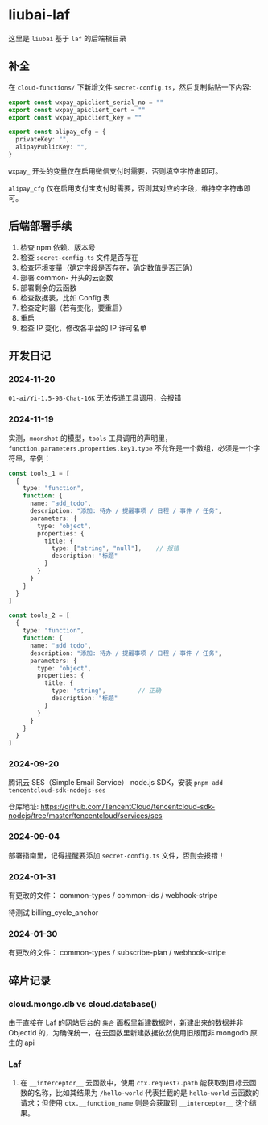 # liubai-laf

这里是 `liubai` 基于 `laf` 的后端根目录


## 补全

在 `cloud-functions/` 下新增文件 `secret-config.ts`，然后复制黏贴一下内容:

```ts
export const wxpay_apiclient_serial_no = ""
export const wxpay_apiclient_cert = ""
export const wxpay_apiclient_key = ""

export const alipay_cfg = {
  privateKey: "",
  alipayPublicKey: "",
}
```

`wxpay_` 开头的变量仅在启用微信支付时需要，否则填空字符串即可。

`alipay_cfg` 仅在启用支付宝支付时需要，否则其对应的字段，维持空字符串即可。


## 后端部署手续

1. 检查 npm 依赖、版本号
2. 检查 `secret-config.ts` 文件是否存在
3. 检查环境变量（确定字段是否存在，确定数值是否正确）
4. 部署 common- 开头的云函数
5. 部署剩余的云函数
6. 检查数据表，比如 Config 表
7. 检查定时器（若有变化，要重启）
8. 重启
9. 检查 IP 变化，修改各平台的 IP 许可名单

## 开发日记


### 2024-11-20

`01-ai/Yi-1.5-9B-Chat-16K` 无法传递工具调用，会报错

### 2024-11-19

实测，`moonshot` 的模型，`tools` 工具调用的声明里，`function.parameters.properties.key1.type` 不允许是一个数组，必须是一个字符串，举例：

```ts
const tools_1 = [
  {
    type: "function",
    function: {
      name: "add_todo",
      description: "添加: 待办 / 提醒事项 / 日程 / 事件 / 任务",
      parameters: {
        type: "object",
        properties: {
          title: {
            type: ["string", "null"],    // 报错
            description: "标题"
          }
        }
      }
    }
  }
]

const tools_2 = [
  {
    type: "function",
    function: {
      name: "add_todo",
      description: "添加: 待办 / 提醒事项 / 日程 / 事件 / 任务",
      parameters: {
        type: "object",
        properties: {
          title: {
            type: "string",         // 正确
            description: "标题"
          }
        }
      }
    }
  }
]
```


### 2024-09-20

腾讯云 SES（Simple Email Service） node.js SDK，安装 `pnpm add tencentcloud-sdk-nodejs-ses`

仓库地址: https://github.com/TencentCloud/tencentcloud-sdk-nodejs/tree/master/tencentcloud/services/ses


### 2024-09-04

部署指南里，记得提醒要添加 `secret-config.ts` 文件，否则会报错！

### 2024-01-31

有更改的文件：
common-types / common-ids / webhook-stripe

待测试 billing_cycle_anchor

### 2024-01-30

有更改的文件：
common-types / subscribe-plan / webhook-stripe


## 碎片记录


### cloud.mongo.db vs cloud.database()

由于直接在 Laf 的网站后台的 `集合` 面板里新建数据时，新建出来的数据并非 ObjectId 的，为确保统一，在云函数里新建数据依然使用旧版而非 mongodb 原生的 api


### Laf

1. 在 `__interceptor__` 云函数中，使用 `ctx.request?.path` 能获取到目标云函数的名称，比如其结果为 `/hello-world` 代表拦截的是 `hello-world` 云函数的请求；但使用 `ctx.__function_name` 则是会获取到 `__interceptor__` 这个结果。